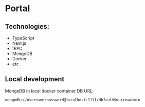 # Portal

## Technologies:

- TypeScript
- Next.js
- tRPC
- MongoDB
- Docker
- etc

## Local development

MongoDB in local docker container
DB URL:

```
mongodb://username:password@localhost:1111/db?authSource=admin
```
